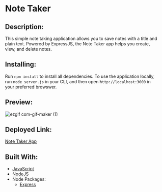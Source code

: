 # Note Taker

## Description:
This simple note taking application allows you to save notes with a title and plain text. Powered by ExpressJS, the Note Taker app helps you create, view, and delete notes. 


## Installing:

Run `npm install` to install all dependencies. To use the application locally, run `node server.js` in your CLI, and then open `http://localhost:3000` in your preferred browswer. 

## Preview:
![ezgif com-gif-maker (1)](https://user-images.githubusercontent.com/71414528/102697088-d1eaaa00-41e7-11eb-9314-9fd582b0b7be.gif)




## Deployed Link:
[Note Taker App](https://notetakerbunduc.herokuapp.com/)






## Built With:
* [JavaScript](https://developer.mozilla.org/en-US/docs/Web/JavaScript)
* [NodeJS](https://nodejs.org/)
* Node Packages:
    * [Express](https://www.npmjs.com/package/express)

